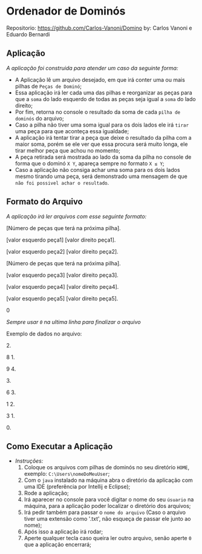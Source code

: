 # Ordenador de Dominós

Repositorio: https://github.com/Carlos-Vanoni/Domino
by: Carlos Vanoni e Eduardo Bernardi

## Aplicação


*A aplicação foi construida para atender um caso da seguinte forma:*

- A Aplicação lê um arquivo desejado, em que irá conter uma ou mais pilhas de `Peças de Dominó`;
- Essa aplicação irá ler cada uma das pilhas e reorganizar as peças para que a `soma` do lado esquerdo de todas as peças seja igual a `soma` do lado direito;
- Por fim, retorna no console o resultado da soma de cada `pilha de dominós` do arquivo;
- Caso a pilha não tiver uma soma igual para os dois lados ele irá `tirar` uma peça para que aconteça essa igualdade;
- A aplicação irá tentar tirar a peça que deixe o resultado da pilha com a maior soma, porém se ele ver que essa procura será muito longa, ele tirar melhor peça que achou no momento;
- A peça retirada será mostrada ao lado da soma da pilha no console de forma que o dominó `X Y`, apareça sempre no formato `X ≤ Y`;
- Caso a aplicação não consiga achar uma soma para os dois lados mesmo tirando uma peça, será demonstrado uma mensagem de que `não foi possivel achar o resultado`.


## Formato do Arquivo

*A aplicação irá ler arquivos com esse seguinte formato:*

[Número de peças que terá na próxima pilha].</p>
<p>[valor esquerdo  peça1] [valor direito  peça1].</p>
<p>[valor esquerdo  peça2] [valor direito  peça2].</p>
<p>[Número de peças que terá na próxima pilha].</p>
<p>[valor esquerdo  peça3] [valor direito  peça3].</p>
<p>[valor esquerdo  peça4] [valor direito  peça4].</p>
<p>[valor esquerdo  peça5] [valor direito  peça5].</p>
<p>0

*Sempre usar `0` na ultima linha para finalizar o arquivo*

Exemplo de dados no arquivo:

<p>2.</p>
<p>8 1.</p>
<p>9 4.</p>
<p>3.</p>
<p>6 3.</p>
<p>1 2.</p>
<p>3 1.</p>
<p>0.</p>


## Como Executar a Aplicação

- *Instruções:*
    1. Coloque os arquivos com pilhas de dominós no seu diretório `HOME`, exemplo:  `C:\Users\nomeDoMeuUser`;
    2. Com o `java` instalado na máquina abra o diretório da aplicação com uma IDE (preferência por Intellij e Eclipse);
    3. Rode a aplicação;
    4. Irá aparecer no console para você digitar o nome do seu `úsuario` na máquina, para a aplicação poder localizar o diretório dos arquivos;
    5. Irá pedir também para passar o `nome do arquivo` (Caso o arquivo tiver uma extensão como '.txt', não esqueça de passar ele junto ao nome);
    6. Após isso a aplicação irá rodar;
    7. Aperte qualquer tecla caso queira ler outro arquivo, senão aperte `0` que a aplicação encerrará;
    

